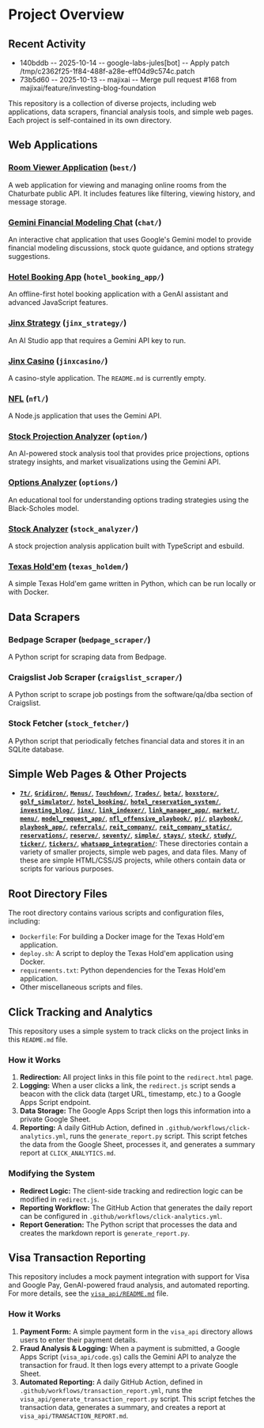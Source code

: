 # Project Overview

## Recent Activity
<!-- START_RECENT_ACTIVITY -->
- 140bddb -- 2025-10-14 -- google-labs-jules[bot] -- Apply patch /tmp/c2362f25-1f84-488f-a28e-eff04d9c574c.patch
- 73b5d60 -- 2025-10-13 -- majixai -- Merge pull request #168 from majixai/feature/investing-blog-foundation
<!-- END_RECENT_ACTIVITY -->


This repository is a collection of diverse projects, including web applications, data scrapers, financial analysis tools, and simple web pages. Each project is self-contained in its own directory.

## Web Applications

### [Room Viewer Application](redirect.html?url=https://majixai.github.io/best/) (`best/`)

A web application for viewing and managing online rooms from the Chaturbate public API. It includes features like filtering, viewing history, and message storage.

### [Gemini Financial Modeling Chat](redirect.html?url=https://majixai.github.io/chat/) (`chat/`)

An interactive chat application that uses Google's Gemini model to provide financial modeling discussions, stock quote guidance, and options strategy suggestions.

### [Hotel Booking App](redirect.html?url=https://majixai.github.io/hotel_booking_app/) (`hotel_booking_app/`)

An offline-first hotel booking application with a GenAI assistant and advanced JavaScript features.

### [Jinx Strategy](redirect.html?url=https://majixai.github.io/jinx_strategy/) (`jinx_strategy/`)

An AI Studio app that requires a Gemini API key to run.

### [Jinx Casino](redirect.html?url=https://majixai.github.io/jinxcasino/) (`jinxcasino/`)

A casino-style application. The `README.md` is currently empty.

### [NFL](redirect.html?url=https://majixai.github.io/nfl/) (`nfl/`)

A Node.js application that uses the Gemini API.

### [Stock Projection Analyzer](redirect.html?url=https://majixai.github.io/option/) (`option/`)

An AI-powered stock analysis tool that provides price projections, options strategy insights, and market visualizations using the Gemini API.

### [Options Analyzer](redirect.html?url=https://majixai.github.io/options/) (`options/`)

An educational tool for understanding options trading strategies using the Black-Scholes model.

### [Stock Analyzer](redirect.html?url=https://majixai.github.io/stock_analyzer/) (`stock_analyzer/`)

A stock projection analysis application built with TypeScript and esbuild.

### [Texas Hold'em](redirect.html?url=https://majixai.github.io/texas_holdem/) (`texas_holdem/`)

A simple Texas Hold'em game written in Python, which can be run locally or with Docker.

## Data Scrapers

### Bedpage Scraper (`bedpage_scraper/`)

A Python script for scraping data from Bedpage.

### Craigslist Job Scraper (`craigslist_scraper/`)

A Python script to scrape job postings from the software/qa/dba section of Craigslist.

### Stock Fetcher (`stock_fetcher/`)

A Python script that periodically fetches financial data and stores it in an SQLite database.

## Simple Web Pages & Other Projects

- **[`7t/`](redirect.html?url=https://majixai.github.io/7t/)**, **[`Gridiron/`](redirect.html?url=https://majixai.github.io/Gridiron/)**, **[`Menus/`](redirect.html?url=https://majixai.github.io/Menus/)**, **[`Touchdown/`](redirect.html?url=https://majixai.github.io/Touchdown/)**, **[`Trades/`](redirect.html?url=https://majixai.github.io/Trades/)**, **[`beta/`](redirect.html?url=https://majixai.github.io/beta/)**, **[`boxstore/`](redirect.html?url=https://majixai.github.io/boxstore/)**, **[`golf_simulator/`](redirect.html?url=https://majixai.github.io/golf_simulator/)**, **[`hotel_booking/`](redirect.html?url=https://majixai.github.io/hotel_booking/)**, **[`hotel_reservation_system/`](redirect.html?url=https://majixai.github.io/hotel_reservation_system/)**, **[`investing_blog/`](redirect.html?url=https://majixai.github.io/investing_blog/)**, **[`jinx/`](redirect.html?url=https://majixai.github.io/jinx/)**, **[`link_indexer/`](redirect.html?url=https://majixai.github.io/link_indexer/)**, **[`link_manager_app/`](redirect.html?url=https://majixai.github.io/link_manager_app/)**, **[`market/`](redirect.html?url=https://majixai.github.io/market/)**, **[`menu/`](redirect.html?url=https://majixai.github.io/menu/)**, **[`model_request_app/`](redirect.html?url=https://majixai.github.io/model_request_app/)**, **[`nfl_offensive_playbook/`](redirect.html?url=https://majixai.github.io/nfl_offensive_playbook/)**, **[`pj/`](redirect.html?url=https://majixai.github.io/pj/)**, **[`playbook/`](redirect.html?url=https://majixai.github.io/playbook/)**, **[`playbook_app/`](redirect.html?url=https://majixai.github.io/playbook_app/)**, **[`referrals/`](redirect.html?url=https://majixai.github.io/referrals/)**, **[`reit_company/`](redirect.html?url=https://majixai.github.io/reit_company/)**, **[`reit_company_static/`](redirect.html?url=https://majixai.github.io/reit_company_static/)**, **[`reservations/`](redirect.html?url=https://majixai.github.io/reservations/)**, **[`reserve/`](redirect.html?url=https://majixai.github.io/reserve/)**, **[`seventy/`](redirect.html?url=https://majixai.github.io/seventy/)**, **[`simple/`](redirect.html?url=https://majixai.github.io/simple/)**, **[`stays/`](redirect.html?url=https://majixai.github.io/stays/)**, **[`stock/`](redirect.html?url=https://majixai.github.io/stock/)**, **[`study/`](redirect.html?url=https://majixai.github.io/study/)**, **[`ticker/`](redirect.html?url=https://majixai.github.io/ticker/)**, **[`tickers/`](redirect.html?url=https://majixai.github.io/tickers/)**, **[`whatsapp_integration/`](redirect.html?url=https://majixai.github.io/whatsapp_integration/)**: These directories contain a variety of smaller projects, simple web pages, and data files. Many of these are simple HTML/CSS/JS projects, while others contain data or scripts for various purposes.

## Root Directory Files

The root directory contains various scripts and configuration files, including:

- `Dockerfile`: For building a Docker image for the Texas Hold'em application.
- `deploy.sh`: A script to deploy the Texas Hold'em application using Docker.
- `requirements.txt`: Python dependencies for the Texas Hold'em application.
- Other miscellaneous scripts and files.

## Click Tracking and Analytics

This repository uses a simple system to track clicks on the project links in this `README.md` file.

### How it Works

1.  **Redirection:** All project links in this file point to the `redirect.html` page.
2.  **Logging:** When a user clicks a link, the `redirect.js` script sends a beacon with the click data (target URL, timestamp, etc.) to a Google Apps Script endpoint.
3.  **Data Storage:** The Google Apps Script then logs this information into a private Google Sheet.
4.  **Reporting:** A daily GitHub Action, defined in `.github/workflows/click-analytics.yml`, runs the `generate_report.py` script. This script fetches the data from the Google Sheet, processes it, and generates a summary report at `CLICK_ANALYTICS.md`.

### Modifying the System

-   **Redirect Logic:** The client-side tracking and redirection logic can be modified in `redirect.js`.
-   **Reporting Workflow:** The GitHub Action that generates the daily report can be configured in `.github/workflows/click-analytics.yml`.
-   **Report Generation:** The Python script that processes the data and creates the markdown report is `generate_report.py`.

## Visa Transaction Reporting

This repository includes a mock payment integration with support for Visa and Google Pay, GenAI-powered fraud analysis, and automated reporting. For more details, see the [`visa_api/README.md`](visa_api/README.md) file.

### How it Works

1.  **Payment Form:** A simple payment form in the `visa_api` directory allows users to enter their payment details.
2.  **Fraud Analysis & Logging:** When a payment is submitted, a Google Apps Script (`visa_api/code.gs`) calls the Gemini API to analyze the transaction for fraud. It then logs every attempt to a private Google Sheet.
3.  **Automated Reporting:** A daily GitHub Action, defined in `.github/workflows/transaction_report.yml`, runs the `visa_api/generate_transaction_report.py` script. This script fetches the transaction data, generates a summary, and creates a report at `visa_api/TRANSACTION_REPORT.md`.
